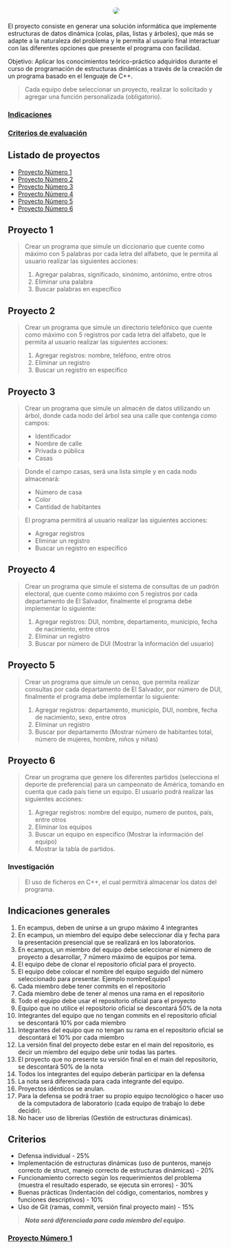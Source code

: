 <a href="#">
    <h1 align="center">
        <img style="border-radius: 15px;" src="https://i.imgur.com/uekVX44.jpg">
    </h1>
</a>

El proyecto consiste en generar una solución informática que implemente estructuras de datos dinámica (colas, pilas, listas y árboles), que más se adapte a la naturaleza del problema y le permita al usuario final interactuar con las diferentes opciones que presente el programa con facilidad.

Objetivo: Aplicar los conocimientos teórico-práctico adquiridos durante el curso de programación de estructuras dinámicas a través de la creación de un programa basado en el lenguaje de C++.

> Cada equipo debe seleccionar un proyecto, realizar lo solicitado y agregar una función personalizada (obligatorio).

### [Indicaciones](#indicaciones-generales)
### [Criterios de evaluación](#criterios)

## Listado de proyectos
* [Proyecto Número 1](#proyecto-1)
* [Proyecto Número 2](#proyecto-2)
* [Proyecto Número 3](#proyecto-3)
* [Proyecto Número 4](#proyecto-4)
* [Proyecto Número 5](#proyecto-5)
* [Proyecto Número 6](#proyecto-6)



## Proyecto 1

> Crear un programa que simule un diccionario que cuente como máximo con 5 palabras por cada letra del alfabeto, que le permita al usuario realizar las siguientes acciones:
>
> 1.  Agregar palabras, significado, sinónimo, antónimo, entre otros
> 2.  Eliminar una palabra
> 3.  Buscar palabras en específico

## Proyecto 2

> Crear un programa que simule un directorio telefónico que cuente como máximo con 5 registros por cada letra del alfabeto, que le permita al usuario realizar las siguientes acciones:
>
> 1.  Agregar registros: nombre, teléfono, entre otros
> 2.  Eliminar un registro
> 3.  Buscar un registro en específico

## Proyecto 3

> Crear un programa que simule un almacén de datos utilizando un árbol, donde cada nodo del árbol sea una calle que contenga como campos:
>
> - Identificador
> - Nombre de calle
> - Privada o pública
> - Casas

> Donde el campo casas, será una lista simple y en cada nodo almacenará:
>
> - Número de casa
> - Color
> - Cantidad de habitantes

> El programa permitirá al usuario realizar las siguientes acciones:
>
> - Agregar registros
> - Eliminar un registro
> - Buscar un registro en específico

## Proyecto 4

> Crear un programa que simule el sistema de consultas de un padrón electoral, que cuente como máximo con 5 registros por cada departamento de El Salvador, finalmente el programa debe implementar lo siguiente:
>
> 1.  Agregar registros: DUI, nombre, departamento, municipio, fecha de nacimiento, entre otros
> 2.  Eliminar un registro
> 3.  Buscar por número de DUI (Mostrar la información del usuario)

## Proyecto 5

> Crear un programa que simule un censo, que permita realizar consultas por cada departamento de El Salvador, por número de DUI, finalmente el programa debe implementar lo siguiente:
>
> 1.  Agregar registros: departamento, municipio, DUI, nombre, fecha de nacimiento, sexo, entre otros
> 2.  Eliminar un registro
> 3.  Buscar por departamento (Mostrar número de habitantes total, número de mujeres, hombre, niños y niñas)

## Proyecto 6

> Crear un programa que genere los diferentes partidos (selecciona el deporte de preferencia) para un campeonato de América, tomando en cuenta que cada país tiene un equipo. El usuario podrá realizar las siguientes acciones:
>
> 1.  Agregar registros: nombre del equipo, numero de puntos, país, entre otros
> 2.  Eliminar los equipos
> 3.  Buscar un equipo en especifico (Mostrar la información del equipo)
> 4.  Mostrar la tabla de partidos.

### Investigación

> El uso de ficheros en C++, el cual permitirá almacenar los datos del programa.

## Indicaciones generales

1. En ecampus, deben de unirse a un grupo máximo 4 integrantes
2. En ecampus, un miembro del equipo debe seleccionar día y fecha para la presentación presencial que se realizará en los laboratorios.
3. En ecampus, un miembro del equipo debe seleccionar el número de proyecto a desarrollar, 7 número máximo de equipos por tema.
4. El equipo debe de clonar el repositorio oficial para el proyecto.
5. El equipo debe colocar el nombre del equipo seguido del número seleccionado para presentar. Ejemplo nombreEquipo1
6. Cada miembro debe tener commits en el repositorio
7. Cada miembro debe de tener al menos una rama en el repositorio
8. Todo el equipo debe usar el repositorio oficial para el proyecto
9. Equipo que no utilice el repositorio oficial se descontará 50% de la nota
10. Integrantes del equipo que no tengan commits en el repositorio oficial se descontará 10% por cada miembro
11. Integrantes del equipo que no tengan su rama en el repositorio oficial se descontará el 10% por cada miembro
12. La versión final del proyecto debe estar en el main del repositorio, es decir un miembro del equipo debe unir todas las partes.
13. El proyecto que no presente su versión final en el main del repositorio, se descontará 50% de la nota
14. Todos los integrantes del equipo deberán participar en la defensa
15. La nota será diferenciada para cada integrante del equipo.
16. Proyectos idénticos se anulan.
17. Para la defensa se podrá traer su propio equipo tecnológico o hacer uso de la computadora de laboratorio (cada equipo de trabajo lo debe decidir).
18. No hacer uso de librerías (Gestión de estructuras dinámicas).

## Criterios

- Defensa individual - 25%
- Implementación de estructuras dinámicas (uso de punteros, manejo correcto de struct, manejo correcto de estructuras dinámicas) - 20%
- Funcionamiento correcto según los requerimientos del problema (muestra el resultado esperado, se ejecuta sin errores) - 30%
- Buenas prácticas (Indentación del código, comentarios, nombres y funciones descriptivos) - 10%
- Uso de Git (ramas, commit, versión final proyecto main) - 15%

> __*Nota será diferenciada para cada miembro del equipo*__.

### [Proyecto Número 1](#listado-de-proyectos)